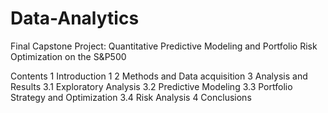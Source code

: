 # Data-Analytics
Final Capstone Project: Quantitative Predictive Modeling and Portfolio Risk Optimization on the S&P500

Contents
1 Introduction 1
2 Methods and Data acquisition
3 Analysis and Results
3.1 Exploratory Analysis
3.2 Predictive Modeling
3.3 Portfolio Strategy and Optimization
3.4 Risk Analysis
4 Conclusions
